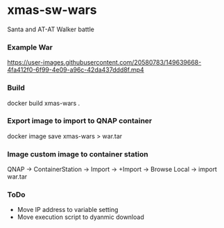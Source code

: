 # xmas-sw-wars
Santa and AT-AT Walker battle




### Example War


https://user-images.githubusercontent.com/20580783/149639668-4fa412f0-6f99-4e09-a96c-42da437ddd8f.mp4


 <Insert Video>

### Build

docker build xmas-wars .


### Export image to import to QNAP container

docker image save xmas-wars > war.tar


### Image custom image to container station

QNAP -> ContainerStation -> Import -> +Import -> Browse Local -> import war.tar

### ToDo

- Move IP address to variable setting
- Move execution script to dyanmic download
